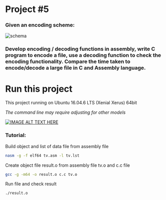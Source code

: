 # Project #5

### Given an encoding scheme:

![schema](https://scontent.fsgn5-6.fna.fbcdn.net/v/t1.15752-9/104356443_3298968110136791_5271451598992830385_n.png?_nc_cat=109&_nc_sid=b96e70&_nc_ohc=_MHq3Y03JpkAX9odKbT&_nc_ht=scontent.fsgn5-6.fna&oh=f118361ec8a1e48c4ceb7bbd3d954f51&oe=5F0F796A "schema")

### Develop encoding / decoding functions in assembly, write C program to encode a file, use a decoding function to check the encoding functionality. Compare the time taken to encode/decode a large file in C and Assembly language.


# Run this project 
This project running on Ubuntu 16.04.6 LTS (Xenial Xerus) 64bit

*The command line may require adjusting for other models*

[![IMAGE ALT TEXT HERE](https://img.youtube.com/vi/UFLJdTyGTCU/0.jpg)](https://www.youtube.com/watch?v=UFLJdTyGTCU)


### Tutorial:
Build object and list of data file from assembly file
```bash
nasm -g -f elf64 tv.asm -l tv.lst
```

Create object file result.o from assembly file tv.o and c.c file
```bash
gcc -g -m64 -o result.o c.c tv.o
```

Run file and check result
```bash
./result.o
```

